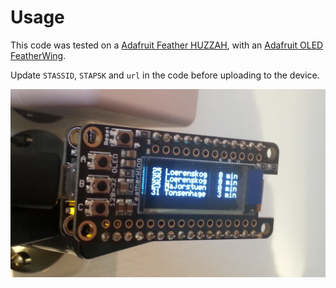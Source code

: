 # Usage

This code was tested on a [Adafruit Feather HUZZAH][1], with an
[Adafruit OLED FeatherWing][2].

Update `STASSID`, `STAPSK` and `url` in the code before uploading to the
device.

![Adafruit Feather HUZZAH ESP8266 med OLED FeatherWing som kjører ruterstop.py][demopic-1]

[1]: https://learn.adafruit.com/adafruit-feather-huzzah-esp8266/
[2]: https://learn.adafruit.com/adafruit-oled-featherwing/
[demopic-1]: ../../demo-1.png
